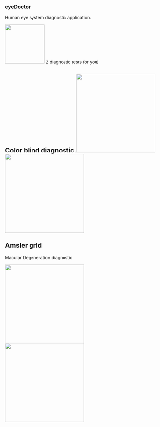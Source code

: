 ### eyeDoctor

Human eye system diagnostic application.

<img src="https://pp.userapi.com/c836236/v836236952/4f3c1/kblFmq0KZQ4.jpg" width="128">
2 diagnostic tests for you)


## Color blind diagnostic.<img src="https://pp.userapi.com/c836236/v836236952/4f3ad/WhevvI8ykT8.jpg" width="256"><img src="https://pp.userapi.com/c836236/v836236952/4f38f/82JFBrUkz_E.jpg" width="256">

## Amsler grid
Macular Degeneration diagnostic

<img src="https://pp.userapi.com/c836236/v836236952/4f3a3/x6eLp-cSuuE.jpg" width="256"><img src="https://pp.userapi.com/c836236/v836236952/4f399/RlaJEmsMIpA.jpg" width="256">
